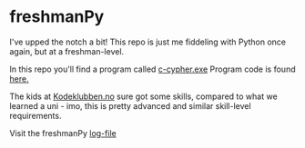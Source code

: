 # freshmanPy
I've upped the notch a bit! This repo is just me fiddeling with Python once again, but at a freshman-level.

In this repo you'll find a program called [c-cypher.exe]([https://github.com/p3k4/freshmanPy/blob/main/cypher_4.exe](https://github.com/p3k4/freshmanPy/blob/main/Ccypher.exe))
Program code is found [here.](https://github.com/p3k4/freshmanPy/blob/main/cypher_3.py)

The kids at [Kodeklubben.no](https://oppgaver.kidsakoder.no) sure got some skills, compared to what we learned a uni - imo, this is pretty advanced and 
similar skill-level requirements.

Visit the freshmanPy [log-file](https://github.com/p3k4/freshmanPy/blob/main/log.md)
